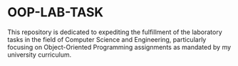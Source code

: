 # OOP-LAB-TASK
This repository is dedicated to expediting the fulfillment of the laboratory tasks in the field of Computer Science and Engineering, particularly focusing on Object-Oriented Programming assignments as mandated by my university curriculum.
